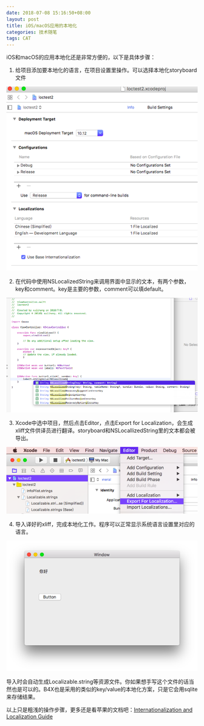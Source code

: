 ```yaml
---
date: 2018-07-08 15:16:50+08:00
layout: post
title: iOS/macOS应用的本地化
categories: 技术随笔
tags: CAT
---
```



iOS和macOS的应用本地化还是非常方便的，以下是具体步骤：

1. 给项目添加要本地化的语言，在项目设置里操作。可以选择本地化storyboard文件

![](https://github.com/xulihang/xulihang.github.io/raw/master/album/iosloc/project.png)

2. 在代码中使用NSLocalizedString来调用界面中显示的文本，有两个参数，key和comment。key是主要的参数，comment可以填default。

![](https://github.com/xulihang/xulihang.github.io/raw/master/album/iosloc/nslocalizedstring.png)

3. Xcode中选中项目，然后点击Editor，点击Export for Localization，会生成xliff文件供译员进行翻译。storyboard和NSLocallizedString里的文本都会被导出。

![](https://github.com/xulihang/xulihang.github.io/raw/master/album/iosloc/export.png)

4. 导入译好的xliff，完成本地化工作。程序可以正常显示系统语言设置里对应的语言。

![](https://github.com/xulihang/xulihang.github.io/raw/master/album/iosloc/app.png)

导入时会自动生成Localizable.string等资源文件。你如果想手写这个文件的话当然也是可以的。B4X也是采用的类似的key/value的本地化方案，只是它会用sqlite来存储结果。

以上只是粗浅的操作步骤，更多还是看苹果的文档吧：[Internationalization and Localization Guide](https://developer.apple.com/library/archive/documentation/MacOSX/Conceptual/BPInternational/LocalizingYourApp/LocalizingYourApp.html)

